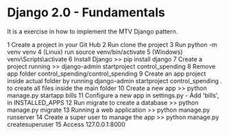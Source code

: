 # Django 2.0 - Fundamentals
It is a exercise in how to implement the MTV Django pattern.

1  Create a project in your Git Hub
2  Run clone the project 
3  Run python -m venv venv 
4  (Linux) run source venv/bin/activate
5  (Windows) venv\Scripts\activate
6  Install Django >> pip install django
7  Create a project running >> django-admin startproject control_spending
8  Remove app folder control_spending/control_spending
9  Create an app project inside actual folder by running django-admin startproject control_spending . to create all files inside the main folder
10 Create a new app >> python manage.py startapp bills 
11 Configure a new app in settings.py - Add 'bills', in INSTALLED_APPS 
12 Run migrate to create a database >> python manage.py migrate
13 Running a web application >> python manage.py runserver
14 Create a super user to manage the app >> python manage.py createsuperuser
15 Access 127.0.0.1:8000